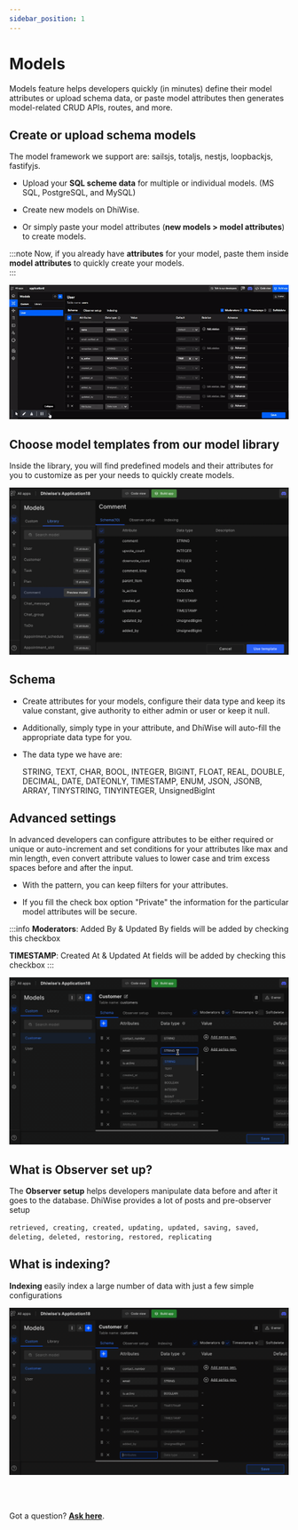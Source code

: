 ```yaml
---
sidebar_position: 1
---
```


# Models

Models feature helps developers quickly (in minutes) define their model attributes or upload schema data, or paste model attributes then generates model-related CRUD APIs, routes, and more.

## Create or upload schema models

The model framework we support are: sailsjs, totaljs, nestjs, loopbackjs, fastifyjs.

- Upload your **SQL scheme data** for multiple or individual models. (MS SQL, PostgreSQL, and MySQL)

- Create new models on DhiWise.

- Or simply paste your model attributes (**new models > model attributes**) to create models. 

:::note
Now, if you already have **attributes** for your model, paste them inside **model attributes** to quickly create your models.  
:::

![Example banner](./img/model-1.gif)

## Choose model templates from our model library

Inside the library, you will find predefined models and their attributes for you to customize as per your needs to quickly create models.

![Example banner](./images/template.png)
<!-- ![Example banner](./img/button.png) -->

## Schema

- Create attributes for your models, configure their data type and keep its value constant, give authority to either admin or user or keep it null.

- Additionally, simply type in your attribute, and DhiWise will auto-fill the appropriate data type for you.

- The data type we have are:

    STRING, TEXT, CHAR, BOOL, INTEGER, BIGINT, FLOAT, REAL, DOUBLE, DECIMAL, DATE, DATEONLY, TIMESTAMP, ENUM, JSON, JSONB, ARRAY, TINYSTRING, TINYINTEGER, UnsignedBigInt


## Advanced settings

In advanced developers can configure attributes to be either required or unique or auto-increment and set conditions for your attributes like max and min length, even convert attribute values to lower case and trim excess spaces before and after the input.

- With the pattern, you can keep filters for your attributes. 

- If you fill the check box option "Private" the information for the particular model attributes will be secure.

:::info
**Moderators**: Added By & Updated By fields will be added by checking this checkbox

**TIMESTAMP**: Created At & Updated At fields will be added by checking this checkbox
:::

![Example banner](./images/advance-setting.gif)

## What is Observer set up?

The **Observer setup** helps developers manipulate data before and after it goes to the database. DhiWise provides a lot of posts and pre-observer setup

`retrieved, creating, created, updating, updated, saving, saved, deleting, deleted, restoring, restored, replicating`

## What is indexing?
**Indexing** easily index a large number of data with just a few simple configurations

![Example banner](./images/indexing.gif)


<br/>
<br/>

Got a question? [**Ask here**](https://discord.com/invite/rFMnCG5MZ7).